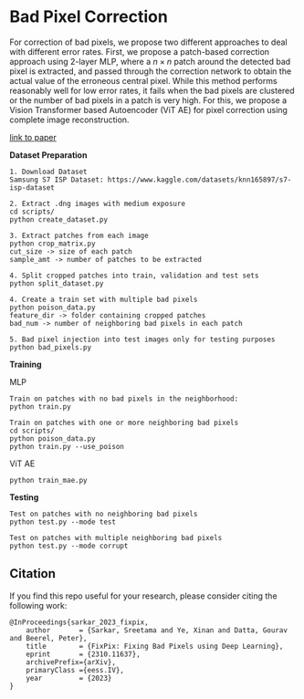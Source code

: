 # Bad Pixel Correction

For correction of bad pixels, we propose two different approaches to deal with different error rates. First, we propose a patch-based correction approach using 2-layer MLP, where a $n\times n$ patch around the detected bad pixel is extracted, and passed through the correction network to obtain the actual value of the erroneous central pixel. While this method performs reasonably well for low error rates, it fails when the bad pixels are clustered or the number of bad pixels in a patch is very high. For this, we propose a Vision Transformer based Autoencoder (ViT AE) for pixel correction using complete image reconstruction.

[link to paper](https://arxiv.org/pdf/2402.05521.pdf)

**Dataset Preparation**
```
1. Download Dataset
Samsung S7 ISP Dataset: https://www.kaggle.com/datasets/knn165897/s7-isp-dataset

2. Extract .dng images with medium exposure
cd scripts/
python create_dataset.py

3. Extract patches from each image
python crop_matrix.py
cut_size -> size of each patch
sample_amt -> number of patches to be extracted 

4. Split cropped patches into train, validation and test sets
python split_dataset.py 

4. Create a train set with multiple bad pixels
python poison_data.py
feature_dir -> folder containing cropped patches
bad_num -> number of neighboring bad pixels in each patch

5. Bad pixel injection into test images only for testing purposes
python bad_pixels.py
```

**Training**

MLP
```
Train on patches with no bad pixels in the neighborhood:
python train.py

Train on patches with one or more neighboring bad pixels
cd scripts/
python poison_data.py
python train.py --use_poison
```

ViT AE
```
python train_mae.py
```

**Testing**
```
Test on patches with no neighboring bad pixels
python test.py --mode test

Test on patches with multiple neighboring bad pixels
python test.py --mode corrupt
```

## Citation
If you find this repo useful for your research, please consider citing the following work:
```
@InProceedings{sarkar_2023_fixpix,
    author       = {Sarkar, Sreetama and Ye, Xinan and Datta, Gourav and Beerel, Peter},
    title        = {FixPix: Fixing Bad Pixels using Deep Learning}, 
    eprint       = {2310.11637},
    archivePrefix={arXiv},
    primaryClass ={eess.IV},
    year         = {2023}
}
```